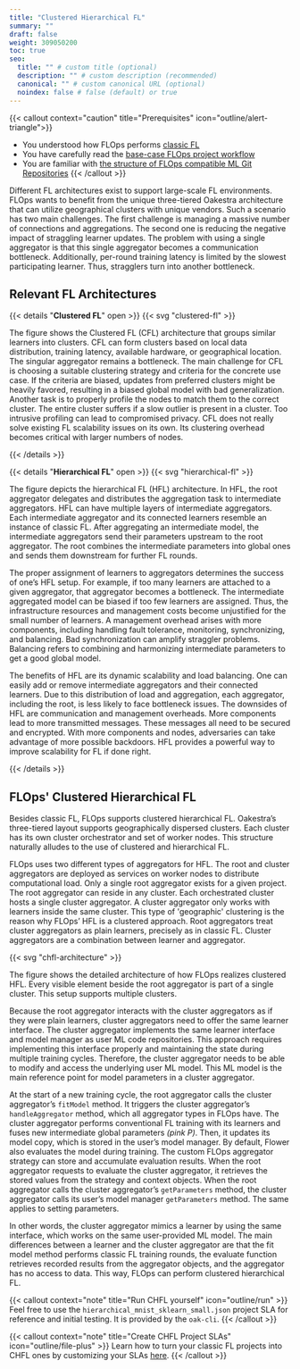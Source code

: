 ```yaml
---
title: "Clustered Hierarchical FL"
summary: ""
draft: false
weight: 309050200
toc: true
seo:
  title: "" # custom title (optional)
  description: "" # custom description (recommended)
  canonical: "" # custom canonical URL (optional)
  noindex: false # false (default) or true
---
```


{{< callout context="caution" title="Prerequisites" icon="outline/alert-triangle">}}
  - You understood how FLOps performs [classic FL](/docs/concepts/flops/fl-basics/)
  - You have carefully read the [base-case FLOps project workflow](/docs/manuals/flops-addon/flops-project-workflow/flops-projects-overview/)
  - You are familiar with [the structure of FLOps compatible ML Git Repositories](/docs/manuals/flops-addon/customizations/ml-git-repositories/)
{{< /callout >}}

Different FL architectures exist to support large-scale FL environments.
FLOps wants to benefit from the unique three-tiered Oakestra architecture that can utilize geographical clusters with unique vendors.
Such a scenario has two main challenges.
The first challenge is managing a massive number of connections and aggregations.
The second one is reducing the negative impact of straggling learner updates.
The problem with using a single aggregator is that this single aggregator becomes a communication bottleneck.
Additionally, per-round training latency is limited by the slowest participating learner.
Thus, stragglers turn into another bottleneck.

## Relevant FL Architectures

{{< details "**Clustered FL**" open >}}
  {{< svg "clustered-fl" >}}

  The figure shows the Clustered FL (CFL) architecture that groups similar learners into clusters.
  CFL can form clusters based on local data distribution, training latency, available hardware, or geographical location.
  The singular aggregator remains a bottleneck.
  The main challenge for CFL is choosing a suitable clustering strategy and criteria for the concrete use case.
  If the criteria are biased, updates from preferred clusters might be heavily favored, resulting in a biased global model with bad generalization.
  Another task is to properly profile the nodes to match them to the correct cluster.
  The entire cluster suffers if a slow outlier is present in a cluster.
  Too intrusive profiling can lead to compromised privacy.
  CFL does not really solve existing FL scalability issues on its own.
  Its clustering overhead becomes critical with larger numbers of nodes.

{{< /details >}}


{{< details "**Hierarchical FL**" open >}}
  {{< svg "hierarchical-fl" >}}

  The figure depicts the hierarchical FL (HFL) architecture.
  In HFL, the root aggregator delegates and distributes the aggregation task to intermediate aggregators.
  HFL can have multiple layers of intermediate aggregators.
  Each intermediate aggregator and its connected learners resemble an instance of classic FL.
  After aggregating an intermediate model, the intermediate aggregators send their parameters upstream to the root aggregator.
  The root combines the intermediate parameters into global ones and sends them downstream for further FL rounds.

  The proper assignment of learners to aggregators determines the success of one’s HFL setup.
  For example, if too many learners are attached to a given aggregator, that aggregator becomes a bottleneck.
  The intermediate aggregated model can be biased if too few learners are assigned.
  Thus, the infrastructure resources and management costs become unjustified for the small number of learners.
  A management overhead arises with more components, including handling fault tolerance, monitoring, synchronizing, and balancing.
  Bad synchronization can amplify straggler problems.
  Balancing refers to combining and harmonizing intermediate parameters to get a good global model.

  The benefits of HFL are its dynamic scalability and load balancing.
  One can easily add or remove intermediate aggregators and their connected learners.
  Due to this distribution of load and aggregation, each aggregator, including the root, is less likely to face bottleneck issues.
  The downsides of HFL are communication and management overheads.
  More components lead to more transmitted messages.
  These messages all need to be secured and encrypted.
  With more components and nodes, adversaries can take advantage of more possible backdoors.
  HFL provides a powerful way to improve scalability for FL if done right.

{{< /details >}}

## FLOps' Clustered Hierarchical FL

Besides classic FL, FLOps supports clustered hierarchical FL.
Oakestra’s three-tiered layout supports geographically dispersed clusters.
Each cluster has its own cluster orchestrator and set of worker nodes.
This structure naturally alludes to the use of clustered and hierarchical FL.

FLOps uses two different types of aggregators for HFL.
The root and cluster aggregators are deployed as services on worker nodes to distribute computational load.
Only a single root aggregator exists for a given project.
The root aggregator can reside in any cluster.
Each orchestrated cluster hosts a single cluster aggregator.
A cluster aggregator only works with learners inside the same cluster.
This type of 'geographic' clustering is the reason why FLOps’ HFL is a clustered approach.
Root aggregators treat cluster aggregators as plain learners, precisely as in classic FL.
Cluster aggregators are a combination between learner and aggregator.

{{< svg "chfl-architecture" >}}

The figure shows the detailed architecture of how FLOps realizes clustered HFL.
Every visible element beside the root aggregator is part of a single cluster.
This setup supports multiple clusters.

Because the root aggregator interacts with the cluster aggregators as if they were plain learners, cluster aggregators need to offer the same learner interface.
The cluster aggregator implements the same learner interface and model manager as user ML code repositories.
This approach requires implementing this interface properly and maintaining the state during multiple training cycles.
Therefore, the cluster aggregator needs to be able to modify and access the underlying user ML model.
This ML model is the main reference point for model parameters in a cluster aggregator.

At the start of a new training cycle, the root aggregator calls the cluster aggregator’s `fitModel` method.
It triggers the cluster aggregator’s `handleAggregator` method, which all aggregator types in FLOps have.
The cluster aggregator performs conventional FL training with its learners and fuses new intermediate global parameters *(pink P)*.
Then, it updates its model copy, which is stored in the user’s model manager.
By default, Flower also evaluates the model during training.
The custom FLOps aggregator strategy can store and accumulate evaluation results.
When the root aggregator requests to evaluate the cluster aggregator, it retrieves the stored values from the strategy and context objects.
When the root aggregator calls the cluster aggregator’s `getParameters` method, the cluster aggregator calls its user’s model manager `getParameters` method.
The same applies to setting parameters.

In other words, the cluster aggregator mimics a learner by using the same interface, which works on the same user-provided ML model.
The main differences between a learner and the cluster aggregator are that the fit model method performs classic FL training rounds, the evaluate function retrieves recorded results from the aggregator objects, and the aggregator has no access to data.
This way, FLOps can perform clustered hierarchical FL.

{{< callout context="note" title="Run CHFL yourself" icon="outline/run" >}}
  Feel free to use the `hierarchical_mnist_sklearn_small.json` project SLA for reference and initial testing.
  It is provided by the `oak-cli`.
{{< /callout >}}

{{< callout context="note" title="Create CHFL Project SLAs" icon="outline/file-plus" >}}
  Learn how to turn your classic FL projects into CHFL ones by customizing your SLAs [here](/docs/manuals/flops-addon/customizations/project-slas/).
{{< /callout >}}
